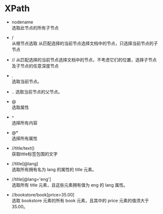 # XPath

+ nodename  
选取此节点的所有子节点

+ /  
  从根节点选取
  从匹配选择的当前节点选择文档中的节点，只选择当前节点的子节点

+ //
  从匹配选择的当前节点选择文档中的节点，不考虑它们的位置，选择子节点及子节点的任意深度节点

+ .  
  选取当前节点。

+ ..
  选取当前节点的父节点。

+ @  
  选取属性

+ `*`  
  选择所有内容

+ @*  
  选择所有属性

+ //title/text()  
  获取title标签包围的文字

+ //title[@lang]  
  选取所有拥有名为 lang 的属性的 title 元素。

+ //title[@lang='eng']  
  选取所有 title 元素，且这些元素拥有值为 eng 的 lang 属性。

+ //bookstore/book[price>35.00]  
  选取 bookstore 元素的所有 book 元素，且其中的 price 元素的值须大于 35.00。
